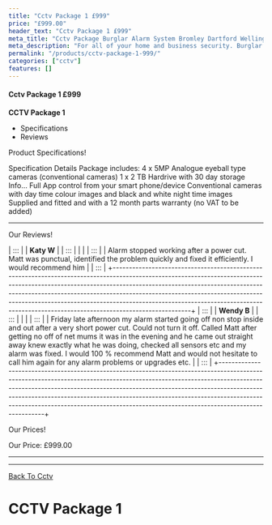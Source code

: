 ```yaml
---
title: "Cctv Package 1 £999"
price: "£999.00"
header_text: "Cctv Package 1 £999"
meta_title: "Cctv Package Burglar Alarm System Bromley Dartford Welling"
meta_description: "For all of your home and business security. Burglar Alarm Servicing, Burglar Alarm Installation, Alarm Battery and CCTV. Call 020 8302 4065"
permalink: "/products/cctv-package-1-999/"
categories: ["cctv"]
features: []
---
```


#### Cctv Package 1 £999

**CCTV Package 1**

-   Specifications
-   Reviews

Product Specifications!

  Specification        Details
  Package includes:    4 x 5MP Analogue eyeball type cameras (conventional cameras)
                       1 x 2 TB Hardrive with 30 day storage
  Info\...             Full App control from your smart phone/device
                       Conventional cameras with day time colour images and black and white night time images
                       Supplied and fitted and with a 12 month parts warranty (no VAT to be added)
  -------------------- ----------------------------------------------------------------------------------------

Our Reviews!

| :::                                                                                                                                                                                                                                                                                                                                                                                                         |
| **Katy W**                                                                                                                                                                                                                                                                                                                                                                                                                   |
| :::                                                                                                                                                                                                                                                                                                                                                                                                                          |
|                                                                                                                                                                                                                                                                                                                                                                                                                              |
| :::                                                                                                                                                                                                                                                                                                                                                                                         |
| Alarm stopped working after a power cut. Matt was punctual, identified the problem quickly and fixed it efficiently. I would recommend him                                                                                                                                                                                                                                                                                   |
| :::                                                                                                                                                                                                                                                                                                                                                                                                                          |
+------------------------------------------------------------------------------------------------------------------------------------------------------------------------------------------------------------------------------------------------------------------------------------------------------------------------------------------------------------------------------------------------------------------------------+
| :::                                                                                                                                                                                                                                                                                                                                                                                                         |
| **Wendy B**                                                                                                                                                                                                                                                                                                                                                                                                                  |
| :::                                                                                                                                                                                                                                                                                                                                                                                                                          |
|                                                                                                                                                                                                                                                                                                                                                                                                                              |
| :::                                                                                                                                                                                                                                                                                                                                                                                         |
| Friday late afternoon my alarm started going off non stop inside and out after a very short power cut. Could not turn it off. Called Matt after getting no off of net mums it was in the evening and he came out straight away knew exactly what he was doing, checked all sensors etc and my alarm was fixed. I would 100 % recommend Matt and would not hesitate to call him again for any alarm problems or upgrades etc. |
| :::                                                                                                                                                                                                                                                                                                                                                                                                                          |
+------------------------------------------------------------------------------------------------------------------------------------------------------------------------------------------------------------------------------------------------------------------------------------------------------------------------------------------------------------------------------------------------------------------------------+

Our Prices!

  Our Price:   £999.00
  ------------ ---------

------------------------------------------------------------------------

[ Back To Cctv](/categories/cctv.php)

# CCTV Package 1